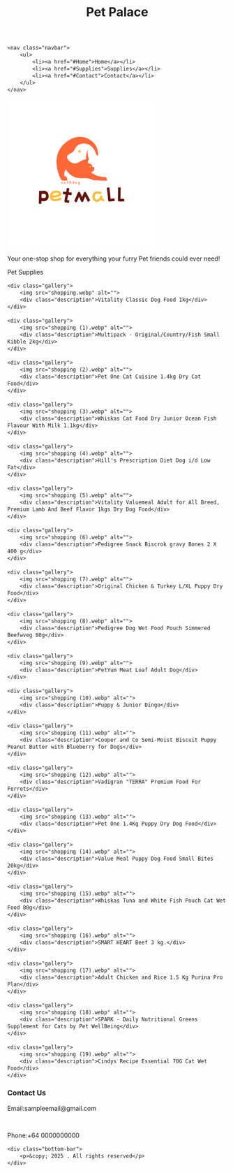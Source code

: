<html lang="en">
    <link rel="stylesheet" href="NavBar.css">
<head>
    <meta charset="UTF-8">
    <meta name="viewport" content="width=device-width, initial-scale=1.0">
    <title>Pet Palace</title>
    <style>
        img {
            width: 9cm;
            height: 9cm;
        }
    </style>
</head>
<body>
    <header>
        <h1>Pet Palace</h1>
    </header>

    <nav class="navbar">
        <ul>
            <li><a href="#Home">Home</a></li>
            <li><a href="#Supplies">Supplies</a></li>
            <li><a href="#Contact">Contact</a></li>
        </ul>
    </nav>
   

<section id="Home">
    <img src="Logo.png" alt="">
    <p>
        Your one-stop shop for everything your furry <span class="Pet">Pet</span> friends could ever need!
    </p>
</section>   
   
<section id="Supplies">
    <P>Pet Supplies</P>

    <div class="gallery">
        <img src="shopping.webp" alt="">
        <div class="description">Vitality Classic Dog Food 1kg</div>
    </div>
    
    <div class="gallery">
        <img src="shopping (1).webp" alt="">
        <div class="description">Multipack - Original/Country/Fish Small Kibble 2kg</div>
    </div>    

    <div class="gallery">
        <img src="shopping (2).webp" alt="">
        <div class="description">Pet One Cat Cuisine 1.4kg Dry Cat Food</div>
    </div>    

    <div class="gallery">
        <img src="shopping (3).webp" alt="">
        <div class="description">Whiskas Cat Food Dry Junior Ocean Fish Flavour With Milk 1.1kg</div>
    </div>    

    <div class="gallery">
        <img src="shopping (4).webp" alt="">
        <div class="description">Hill's Prescription Diet Dog i/d Low Fat</div>
    </div>    

    <div class="gallery">
        <img src="shopping (5).webp" alt="">
        <div class="description">Vitality Valuemeal Adult for All Breed, Premium Lamb And Beef Flavor 1kgs Dry Dog Food</div>
    </div>    

    <div class="gallery">
        <img src="shopping (6).webp" alt="">
        <div class="description">Pedigree Snack Biscrok gravy Bones 2 X 400 g</div>
    </div>    

    <div class="gallery">
        <img src="shopping (7).webp" alt="">
        <div class="description">Original Chicken & Turkey L/XL Puppy Dry Food</div>
    </div>    

    <div class="gallery">
        <img src="shopping (8).webp" alt="">
        <div class="description">Pedigree Dog Wet Food Pouch Simmered Beefwveg 80g</div>
    </div>    

    <div class="gallery">
        <img src="shopping (9).webp" alt="">
        <div class="description">PetYum Meat Loaf Adult Dog</div>
    </div>    

    <div class="gallery">
        <img src="shopping (10).webp" alt="">
        <div class="description">Puppy & Junior Dingo</div>
    </div>    

    <div class="gallery">
        <img src="shopping (11).webp" alt="">
        <div class="description">Cooper and Co Semi-Moist Biscuit Puppy Peanut Butter with Blueberry for Dogs</div>
    </div>    

    <div class="gallery">
        <img src="shopping (12).webp" alt="">
        <div class="description">Vadigran "TERRA" Premium Food For Ferrets</div>
    </div>    

    <div class="gallery">
        <img src="shopping (13).webp" alt="">
        <div class="description">Pet One 1.4Kg Puppy Dry Dog Food</div>
    </div>    

    <div class="gallery">
        <img src="shopping (14).webp" alt="">
        <div class="description">Value Meal Puppy Dog Food Small Bites 20kg</div>
    </div>    

    <div class="gallery">
        <img src="shopping (15).webp" alt="">
        <div class="description">Whiskas Tuna and White Fish Pouch Cat Wet Food 80g</div>
    </div>    

    <div class="gallery">
        <img src="shopping (16).webp" alt="">
        <div class="description">SMART HEART Beef 3 kg.</div>
    </div>    

    <div class="gallery">
        <img src="shopping (17).webp" alt="">
        <div class="description">Adult Chicken and Rice 1.5 Kg Purina Pro Plan</div>
    </div>    

    <div class="gallery">
        <img src="shopping (18).webp" alt="">
        <div class="description">SPARK - Daily Nutritional Greens Supplement for Cats by Pet WellBeing</div>
    </div>    

    <div class="gallery">
        <img src="shopping (19).webp" alt="">
        <div class="description">Cindys Recipe Essential 70G Cat Wet Food</div>
    </div>    
        
</section>

<section id="Contact">
<footer>
    <div class="footer">
        <h3>Contact Us</h3>
        <p>Email:sampleemail@gmail.com</p>
        <br>
        <p>Phone:+64 0000000000</p>
    </div>

    <div class="bottom-bar">
        <p>&copy; 2025 . All rights reserved</p>
    </div>
</footer>
</section>
</body>

</html>
